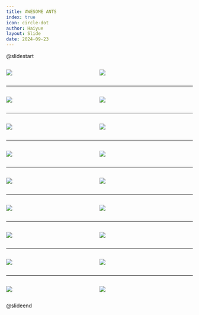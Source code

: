```yaml
---
title: AWESOME ANTS
index: true
icon: circle-dot
author: Haiyue
layout: Slide
date: 2024-09-23
---
```

 
@slidestart

<div style="display:flex">
<div style="flex:1">

![](/reading/english/Level-Q/AWESOME%20ANTS/001.webp)
</div>
<div style="flex:1">

![](/reading/english/Level-Q/AWESOME%20ANTS/002.webp)
</div>
</div>

---

<div style="display:flex">
<div style="flex:1">

![](/reading/english/Level-Q/AWESOME%20ANTS/003.webp)
</div>
<div style="flex:1">

![](/reading/english/Level-Q/AWESOME%20ANTS/004.webp)
</div>
</div>

---

<div style="display:flex">
<div style="flex:1">

![](/reading/english/Level-Q/AWESOME%20ANTS/005.webp)
</div>
<div style="flex:1">

![](/reading/english/Level-Q/AWESOME%20ANTS/006.webp)
</div>
</div>

---

<div style="display:flex">
<div style="flex:1">

![](/reading/english/Level-Q/AWESOME%20ANTS/007.webp)
</div>
<div style="flex:1">

![](/reading/english/Level-Q/AWESOME%20ANTS/008.webp)
</div>
</div>

---

<div style="display:flex">
<div style="flex:1">

![](/reading/english/Level-Q/AWESOME%20ANTS/009.webp)
</div>
<div style="flex:1">

![](/reading/english/Level-Q/AWESOME%20ANTS/010.webp)
</div>
</div>

---

<div style="display:flex">
<div style="flex:1">

![](/reading/english/Level-Q/AWESOME%20ANTS/011.webp)
</div>
<div style="flex:1">

![](/reading/english/Level-Q/AWESOME%20ANTS/012.webp)
</div>
</div>

---

<div style="display:flex">
<div style="flex:1">

![](/reading/english/Level-Q/AWESOME%20ANTS/013.webp)
</div>
<div style="flex:1">

![](/reading/english/Level-Q/AWESOME%20ANTS/014.webp)
</div>
</div>

---

<div style="display:flex">
<div style="flex:1">

![](/reading/english/Level-Q/AWESOME%20ANTS/015.webp)
</div>
<div style="flex:1">

![](/reading/english/Level-Q/AWESOME%20ANTS/016.webp)
</div>
</div>

---

<div style="display:flex">
<div style="flex:1">

![](/reading/english/Level-Q/AWESOME%20ANTS/017.webp)
</div>
<div style="flex:1">

![](/reading/english/Level-Q/AWESOME%20ANTS/018.webp)
</div>
</div>

@slideend